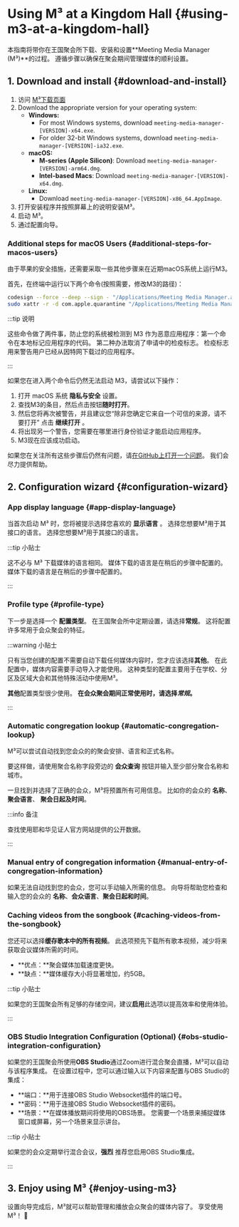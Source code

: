 # Using M³ at a Kingdom Hall {#using-m3-at-a-kingdom-hall}

本指南将带你在王国聚会所下载、安装和设置\*\*Meeting Media Manager (M³)\*\*的过程。 遵循步骤以确保在聚会期间管理媒体的顺利设置。

## 1. Download and install {#download-and-install}

1. 访问 [M³下载页面](https://github.com/sircharlo/meeting-media-manager/releases/latest)
2. Download the appropriate version for your operating system:
   - **Windows:**
     - For most Windows systems, download `meeting-media-manager-[VERSION]-x64.exe`.
     - For older 32-bit Windows systems, download `meeting-media-manager-[VERSION]-ia32.exe`.
   - **macOS:**
     - **M-series (Apple Silicon)**: Download `meeting-media-manager-[VERSION]-arm64.dmg`.
     - **Intel-based Macs**: Download `meeting-media-manager-[VERSION]-x64.dmg`.
   - **Linux:**
     - Download `meeting-media-manager-[VERSION]-x86_64.AppImage`.
3. 打开安装程序并按照屏幕上的说明安装M³。
4. 启动 M³。
5. 通过配置向导。

### Additional steps for macOS Users {#additional-steps-for-macos-users}

由于苹果的安全措施，还需要采取一些其他步骤来在近期macOS系统上运行M3。

首先，在终端中运行以下两个命令(按照需要，修改M3的路径)：

```bash
codesign --force --deep --sign - "/Applications/Meeting Media Manager.app"
sudo xattr -r -d com.apple.quarantine "/Applications/Meeting Media Manager.app"
```

:::tip 说明

这些命令做了两件事，防止您的系统被检测到 M3 作为恶意应用程序：第一个命令在本地标记应用程序的代码。 第二种办法取消了申请中的检疫标志。 检疫标志用来警告用户已经从因特网下载过的应用程序。

:::

如果您在进入两个命令后仍然无法启动 M3，请尝试以下操作：

1. 打开 macOS 系统 **隐私与安全** 设置。
2. 查找M3的条目，然后点击按钮**随时打开**。
3. 然后您将再次被警告，并且建议您“除非您确定它来自一个可信的来源，请不要打开” 点击 **继续打开** 。
4. 将出现另一个警告，您需要在哪里进行身份验证才能启动应用程序。
5. M3现在应该成功启动。

如果您在关注所有这些步骤后仍然有问题，请[在GitHub上打开一个问题](https://github.com/sircharlo/meeting-media-manager/issues/new)。 我们会尽力提供帮助。

## 2. Configuration wizard {#configuration-wizard}

### App display language {#app-display-language}

当首次启动 M³ 时，您将被提示选择您喜欢的 **显示语言** 。 选择您想要M³用于其接口的语言。 选择您想要M³用于其接口的语言。

:::tip 小贴士

这不必与 M³ 下载媒体的语言相同。 媒体下载的语言是在稍后的步骤中配置的。 媒体下载的语言是在稍后的步骤中配置的。

:::

### Profile type {#profile-type}

下一步是选择一个 **配置类型**。 在王国聚会所中定期设置，请选择**常规**。 这将配置许多常用于会众聚会的特征。

:::warning 小贴士

只有当您创建的配置不需要自动下载任何媒体内容时，您才应该选择**其他**。 在此配置中，媒体内容需要手动导入才能使用。 这种类型的配置主要用于在学校、分区及区域大会和其他特殊活动中使用M³。

**其他**配置类型很少使用。 **在会众聚会期间正常使用时，请选择*常规*。**

:::

### Automatic congregation lookup {#automatic-congregation-lookup}

M³可以尝试自动找到您会众的的聚会安排、语言和正式名称。

要这样做，请使用聚合名称字段旁边的 **会众查询** 按钮并输入至少部分聚合名称和城市。

一旦找到并选择了正确的会众，M³将预置所有可用信息。 比如你的会众的 **名称**、 **聚会语言**、 **聚会日起及时间**。

:::info 备注

查找使用耶和华见证人官方网站提供的公开数据。

:::

### Manual entry of congregation information {#manual-entry-of-congregation-information}

如果无法自动找到您的会众，您可以手动输入所需的信息。 向导将帮助您检查和输入您的会众的 **名称**、**会众语言**、**聚会日起和时间**。

### Caching videos from the songbook {#caching-videos-from-the-songbook}

您还可以选择**缓存歌本中的所有视频**。 此选项预先下载所有歌本视频，减少将来获取会议媒体所需的时间。

- \*\*优点：\*\*聚会媒体加载速度更快。
- \*\*缺点：\*\*媒体缓存大小将显著增加，约5GB。

:::tip 小贴士

如果您的王国聚会所有足够的存储空间，建议**启用**此选项以提高效率和使用体验。

:::

### OBS Studio Integration Configuration (Optional) {#obs-studio-integration-configuration}

如果您的王国聚会所使用**OBS Studio**通过Zoom进行混合聚会直播，M³可以自动与该程序集成。 在设置过程中，您可以通过输入以下内容来配置与OBS Studio的集成：

- \*\*端口：\*\*用于连接OBS Studio Websocket插件的端口号。
- \*\*密码：\*\*用于连接OBS Studio Websocket插件的密码。
- \*\*场景：\*\*在媒体播放期间将使用的OBS场景。 您需要一个场景来捕捉媒体窗口或屏幕，另一个场景来显示讲台。

:::tip 小贴士

如果您的会众定期举行混合会议，**强烈** 推荐您启用OBS Studio集成。

:::

## 3. Enjoy using M³ {#enjoy-using-m3}

设置向导完成后，M³就可以帮助管理和播放会众聚会的媒体内容了。 享受使用M³！ :tada:
